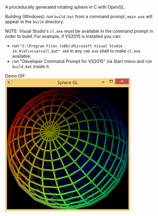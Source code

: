 A procedurally generated rotating sphere in C with OpenGL.

Building (Windows): run `build.bat` from a command prompt, `main.exe` will appear in the `build` directory.

NOTE: Visual Studio's `cl.exe` must be available in the command prompt in order to build. For example, if VS2015 is installed you can:
* run `"C:\Program Files (x86)\Microsoft Visual Studio 14.0\VC\vcvarsall.bat" x64` in any `cmd.exe` shell to make `cl.exe` available;
* run "Developer Command Prompt for VS2015" via Start menu and run `build.bat` inside it.

Demo GIF:  
![Demo GIF](demo.gif)
